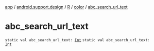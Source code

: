[app](../../../index.md) / [android.support.design](../../index.md) / [R](../index.md) / [color](index.md) / [abc_search_url_text](./abc_search_url_text.md)

# abc_search_url_text

`static val abc_search_url_text: `[`Int`](https://kotlinlang.org/api/latest/jvm/stdlib/kotlin/-int/index.html)
`static val abc_search_url_text: `[`Int`](https://kotlinlang.org/api/latest/jvm/stdlib/kotlin/-int/index.html)